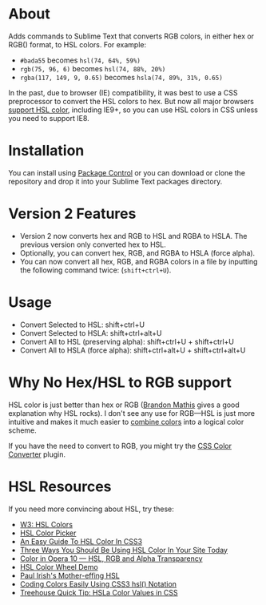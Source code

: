 # About
Adds commands to Sublime Text that converts RGB colors, in either hex or RGB() format, to HSL colors. For example:

* `#bada55` becomes `hsl(74, 64%, 59%)`
* `rgb(75, 96, 6)` becomes `hsl(74, 88%, 20%)`
* `rgba(117, 149, 9, 0.65)` becomes `hsla(74, 89%, 31%, 0.65)`

In the past, due to browser (IE) compatibility, it was best to use a CSS preprocessor to convert the HSL colors to hex. But now all major browsers [support HSL color](http://caniuse.com/#feat=css3-colors), including IE9+, so you can use HSL colors in CSS unless you need to support IE8.

# Installation
You can install using [Package Control](http://wbond.net/sublime_packages/package_control) or you can download or clone the repository and drop it into your Sublime Text packages directory.

# Version 2 Features
* Version 2 now converts hex and RGB to HSL and RGBA to HSLA. The previous version only converted hex to HSL.
* Optionally, you can convert hex, RGB, and RGBA to HSLA (force alpha). 
* You can now convert all hex, RGB, and RGBA colors in a file by inputting the following command twice: (`shift+ctrl+U`).

# Usage
* Convert Selected to HSL:               shift+ctrl+U
* Convert Selected to HSLA:              shift+ctrl+alt+U
* Convert All to HSL (preserving alpha): shift+ctrl+U     + shift+ctrl+U
* Convert All to HSLA (force alpha):     shift+ctrl+alt+U + shift+ctrl+alt+U

# Why No Hex/HSL to RGB support
HSL color is just better than hex or RGB ([Brandon Mathis](http://brandonmathis.com/blog/2011/03/02/hslpicker.com-released/) gives a good explanation why HSL rocks). I don't see any use for RGB—HSL is just more intuitive and makes it much easier to [combine colors](http://www.colorsontheweb.com/combiningcolors.asp) into a logical color scheme.

If you have the need to convert to RGB, you might try the [CSS Color Converter](https://github.com/TheDutchCoder/ColorConvert) plugin.

# HSL Resources
If you need more convincing about HSL, try these:

* [W3: HSL Colors](http://dev.w3.org/csswg/css-color/#the-hsl-notation)
* [HSL Color Picker](http://hslpicker.com/)
* [An Easy Guide To HSL Color In CSS3](http://demosthenes.info/blog/61/An-Easy-Guide-To-HSL-Color-In-CSS3)
* [Three Ways You Should Be Using HSL Color In Your Site Today](http://demosthenes.info/blog/576/Three-Ways-You-Should-Be-Using-HSL-Color-In-Your-Site-Today)
* [Color in Opera 10 — HSL, RGB and Alpha Transparency](http://dev.opera.com/articles/view/color-in-opera-10-hsl-rgb-and-alpha-transparency/)
* [HSL Color Wheel Demo](http://itpastorn.github.io/webbteknik/future-stuff/svg/color-wheel.html)
* [Paul Irish's Mother-effing HSL](http://mothereffinghsl.com/)
* [Coding Colors Easily Using CSS3 hsl() Notation](http://www.useragentman.com/blog/2010/08/28/coding-colors-easily-using-css3-hsl-notation/)
* [Treehouse Quick Tip: HSLa Color Values in CSS](http://www.youtube.com/watch?v=IdSsSaTU4lk)
